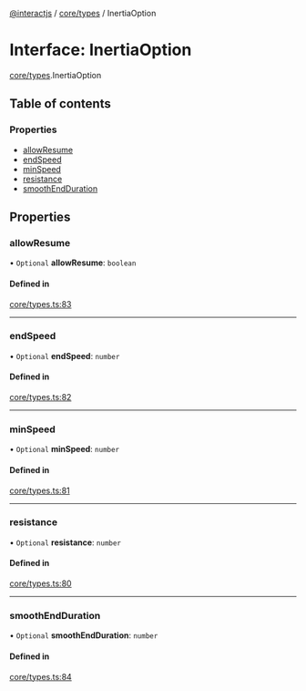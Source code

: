 [@interactjs](../README.md) / [core/types](../modules/core_types.md) / InertiaOption

# Interface: InertiaOption

[core/types](../modules/core_types.md).InertiaOption

## Table of contents

### Properties

- [allowResume](core_types.InertiaOption.md#allowresume)
- [endSpeed](core_types.InertiaOption.md#endspeed)
- [minSpeed](core_types.InertiaOption.md#minspeed)
- [resistance](core_types.InertiaOption.md#resistance)
- [smoothEndDuration](core_types.InertiaOption.md#smoothendduration)

## Properties

### allowResume

• `Optional` **allowResume**: `boolean`

#### Defined in

[core/types.ts:83](https://github.com/taye/interact.js/blob/f56f1fa2/packages/@interactjs/core/types.ts#L83)

___

### endSpeed

• `Optional` **endSpeed**: `number`

#### Defined in

[core/types.ts:82](https://github.com/taye/interact.js/blob/f56f1fa2/packages/@interactjs/core/types.ts#L82)

___

### minSpeed

• `Optional` **minSpeed**: `number`

#### Defined in

[core/types.ts:81](https://github.com/taye/interact.js/blob/f56f1fa2/packages/@interactjs/core/types.ts#L81)

___

### resistance

• `Optional` **resistance**: `number`

#### Defined in

[core/types.ts:80](https://github.com/taye/interact.js/blob/f56f1fa2/packages/@interactjs/core/types.ts#L80)

___

### smoothEndDuration

• `Optional` **smoothEndDuration**: `number`

#### Defined in

[core/types.ts:84](https://github.com/taye/interact.js/blob/f56f1fa2/packages/@interactjs/core/types.ts#L84)
